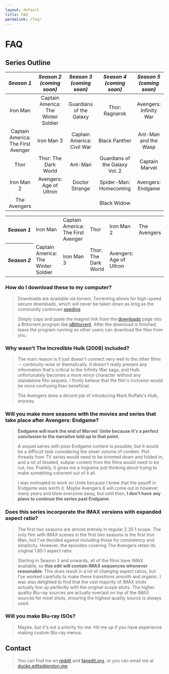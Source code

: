 ```yaml
---
layout: default
title: FAQ
permalink: /faq/
---
```


# FAQ

## Series Outline

| _Season 1_ | _Season 2_ <br /> _(coming soon)_ | _Season 3_ <br /> _(coming soon)_ | _Season 4_ <br /> _(coming soon)_ | _Season 5_ <br /> _(coming soon)_ |
| :---: | :---: | :---: | :---: | :---: |
| Iron Man | Captain America: The Winter Soldier | Guardians of the Galaxy | Thor: Ragnarok | Avengers: Infinity War |
| Captain America: The First Avenger | Iron Man 3 | Captain America: Civil War | Black Panther | Ant-Man and the Wasp |
| Thor | Thor: The Dark World | Ant-Man | Guardians of the Galaxy Vol. 2 | Captain Marvel |
| Iron Man 2 | Avengers: Age of Ultron | Doctor Strange | Spider-Man: Homecoming | Avengers: Endgame |
| The Avengers | | | Black Widow | |

<table>
  <tr>
    <th style="white-space:nowrap;"><i>Season 1</i></th>
    <td>Iron Man</td>
    <td>Captain America: The First Avenger</td>
    <td>Thor</td>
    <td>Iron Man 2</td>
    <td>The Avengers</td>
  </tr>
  <tr>
    <th style="white-space:nowrap;"><i>Season 2</i></th>
    <td>Captain America: The Winter Soldier</td>
    <td>Iron Man 3</td>
    <td>Thor: The Dark World</td>
    <td>Avengers: Age of Ultron</td>
    <td></td>
  </tr>
</table>

### How do I download these to my computer?

> Downloads are available via torrent. Torrenting allows for high-speed secure downloads, which will never be taken down as long as the community continues [seeding](https://help.bittorrent.com/en/support/solutions/articles/29000023347-what-is-seeding-).
>
> Simply copy and paste the magnet link from the [downloads](/downloads/) page into a Bittorrent program like [qBittorrent](https://www.qbittorrent.org/). After the download is finished, leave the program running so other users can download the files from you.

### Why wasn't The Incredible Hulk (2008) included?

> The main reason is it just doesn't connect very well to the other films -- continuity-wise or thematically. It doesn't really present any information that's critical to the Infinity War saga, and Hulk unfortunately becomes a more minor character without any standalone film sequels. I firmly believe that the film's inclusion would be more confusing than beneficial.
>
> The Avengers does a decent job of introducing Mark Ruffalo's Hulk, anyway.

### Will you make more seasons with the movies and series that take place after Avengers: Endgame?

> **Endgame will mark the end of Marvel: Unite because it's a perfect conclusion to the narrative told up to that point.**
> 
> A sequel series with post-Endgame content is possible, but it would be a difficult task considering the sheer volume of content. Plot threads from TV series would need to be trimmed down and folded in, and a lot of bloated, subpar content from the films would need to be cut, too. Frankly, it gives me a migraine just thinking about trying to make something coherent out of it all.
> 
> I was motivated to work on Unite because I knew that the payoff in Endgame was worth it. Maybe Avengers 6 will come out in however many years and blow everyone away, but until then, **I don't have any plans to continue the series past Endgame**.

### Does this series incorporate the IMAX versions with expanded aspect ratio?

> The first two seasons are almost entirely in regular 2.35:1 scope. The only film with IMAX scenes in the first two seasons is the first Iron Man, but I've decided against including those for consistency and simplicity. However, the episodes covering The Avengers retain its original 1.85:1 aspect ratio.
>
> Starting in Season 3 and onwards, all of the films have IMAX available, so **this edit will contain IMAX sequences whenever reasonable**. This does result in a lot of changing aspect ratios, but I've worked carefully to make these transitions smooth and organic. I was also delighted to find that the vast majority of IMAX shots actually line up perfectly with the original scope shots. The higher quality Blu-ray sources are actually overlaid on top of the IMAX sources for most shots, ensuring the highest quality source is always used.

### Will you make Blu-ray ISOs?

> Maybe, but it's not a priority for me. Hit me up if you have experience making custom Blu-ray menus.

## Contact

> You can find me on [reddit](https://www.reddit.com/user/-ducko/) and [fanedit.org](https://forums.fanedit.org/members/ducko.55122/), or you can email me at [ducko.edits@proton.me](mailto:ducko.edits@proton.me).
